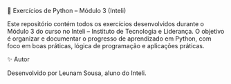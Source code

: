 📘 Exercícios de Python – Módulo 3 (Inteli)

Este repositório contém todos os exercícios desenvolvidos durante o Módulo 3 do curso no Inteli – Instituto de Tecnologia e Liderança.
O objetivo é organizar e documentar o progresso de aprendizado em Python, com foco em boas práticas, lógica de programação e aplicações práticas.

✨ Autor

Desenvolvido por Leunam Sousa, aluno do Inteli.

